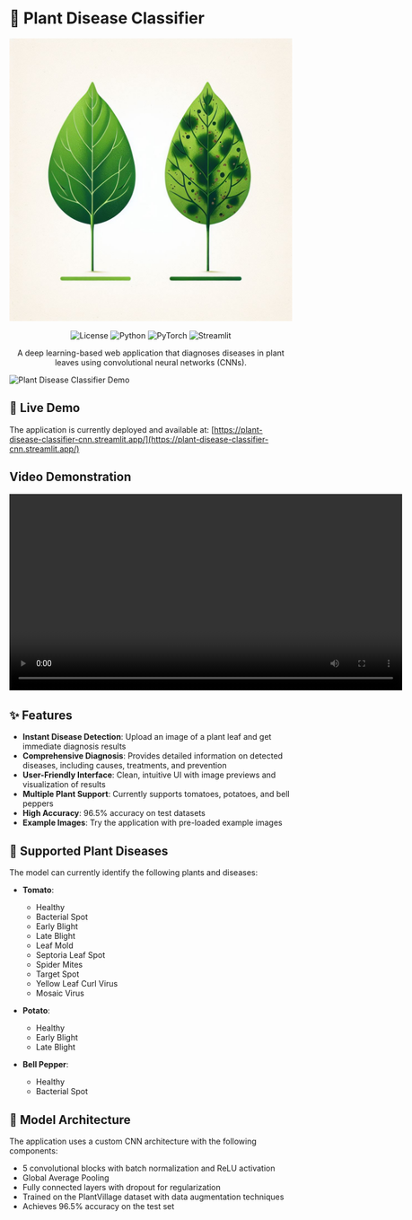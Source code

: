 # 🌿 Plant Disease Classifier

<p align="center">
  <img src="images/logo.png" alt="Project Logo" width="600"/>
</p>

<p align="center">
  <img src="https://img.shields.io/badge/license-MIT-blue.svg" alt="License"/>
  <img src="https://img.shields.io/badge/python-3.8%2B-blue" alt="Python"/>
  <img src="https://img.shields.io/badge/PyTorch-2.0%2B-orange" alt="PyTorch"/>
  <img src="https://img.shields.io/badge/Streamlit-1.20%2B-red" alt="Streamlit"/>
</p>

<p align="center">
  A deep learning-based web application that diagnoses diseases in plant leaves using convolutional neural networks (CNNs).
</p>

![Plant Disease Classifier Demo](https://your-repo-url/images/demo.gif)

## 🚀 Live Demo

The application is currently deployed and available at:
[https://plant-disease-classifier-cnn.streamlit.app/](https://plant-disease-classifier-cnn.streamlit.app/)


## Video Demonstration

<div align="center">
  <video width="700" src="https://github.com/user-attachments/assets/205a963b-3a80-473e-8337-0dccaa977388"/>
</div>


## ✨ Features

- **Instant Disease Detection**: Upload an image of a plant leaf and get immediate diagnosis results
- **Comprehensive Diagnosis**: Provides detailed information on detected diseases, including causes, treatments, and prevention
- **User-Friendly Interface**: Clean, intuitive UI with image previews and visualization of results
- **Multiple Plant Support**: Currently supports tomatoes, potatoes, and bell peppers
- **High Accuracy**: 96.5% accuracy on test datasets
- **Example Images**: Try the application with pre-loaded example images

## 🧪 Supported Plant Diseases

The model can currently identify the following plants and diseases:

- **Tomato**:
  - Healthy
  - Bacterial Spot
  - Early Blight
  - Late Blight
  - Leaf Mold
  - Septoria Leaf Spot
  - Spider Mites
  - Target Spot
  - Yellow Leaf Curl Virus
  - Mosaic Virus

- **Potato**:
  - Healthy
  - Early Blight
  - Late Blight

- **Bell Pepper**:
  - Healthy
  - Bacterial Spot

## 🔧 Model Architecture

The application uses a custom CNN architecture with the following components:

- 5 convolutional blocks with batch normalization and ReLU activation
- Global Average Pooling
- Fully connected layers with dropout for regularization
- Trained on the PlantVillage dataset with data augmentation techniques
- Achieves 96.5% accuracy on the test set

